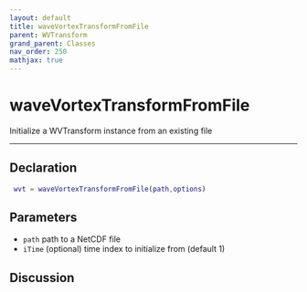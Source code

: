 ```yaml
---
layout: default
title: waveVortexTransformFromFile
parent: WVTransform
grand_parent: Classes
nav_order: 250
mathjax: true
---
```


#  waveVortexTransformFromFile

Initialize a WVTransform instance from an existing file


---

## Declaration
```matlab
 wvt = waveVortexTransformFromFile(path,options)
```
## Parameters
+ `path`  path to a NetCDF file
+ `iTime`  (optional) time index to initialize from (default 1)

## Discussion

        
